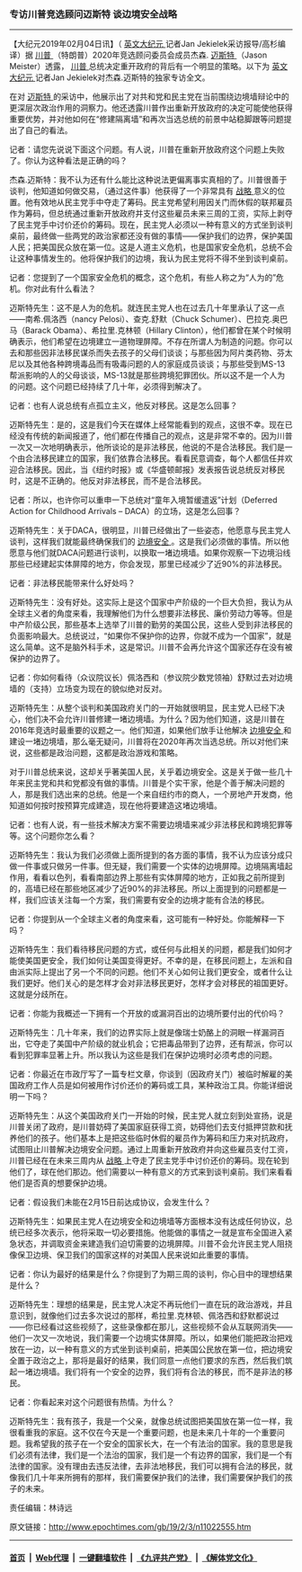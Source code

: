 ### 专访川普竞选顾问迈斯特 谈边境安全战略
------------------------

<p>
 【大纪元2019年02月04日讯】（
 <a href="http://www.epochtimes.com/gb/tag/%E8%8B%B1%E6%96%87%E5%A4%A7%E7%BA%AA%E5%85%83.html">
  英文大纪元
 </a>
 记者Jan Jekielek采访报导/高杉编译）据
 <a href="http://www.epochtimes.com/gb/tag/%E5%B7%9D%E6%99%AE.html">
  川普
 </a>
 （特朗普）2020年竞选顾问委员会成员杰森.
 <a href="http://www.epochtimes.com/gb/tag/%E8%BF%88%E6%96%AF%E7%89%B9.html">
  迈斯特
 </a>
 （Jason Meister）透露，
 <a href="http://www.epochtimes.com/gb/tag/%E5%B7%9D%E6%99%AE.html">
  川普
 </a>
 总统决定重开政府的背后有一个明显的策略。以下为
 <a href="http://www.epochtimes.com/gb/tag/%E8%8B%B1%E6%96%87%E5%A4%A7%E7%BA%AA%E5%85%83.html">
  英文大纪元
 </a>
 记者Jan Jekielek对杰森.迈斯特的独家专访全文。
</p>
<p>
 在对
 <a href="http://www.epochtimes.com/gb/tag/%E8%BF%88%E6%96%AF%E7%89%B9.html">
  迈斯特
 </a>
 的采访中，他展示出了对共和党和民主党在当前围绕边境墙辩论中的更深层次政治作用的洞察力。他还透露川普作出重新开放政府的决定可能使他获得重要优势，并对他如何在“修建隔离墙”和再次当选总统的前景中站稳脚跟等问题提出了自己的看法。
</p>
<p>
 记者：请您先说说下面这个问题。有人说，川普在重新开放政府这个问题上失败了。你认为这种看法是正确的吗？
</p>
<p>
 杰森.迈斯特：我不认为还有什么能比这种说法更偏离事实真相的了。川普很善于谈判，他知道如何做交易，（通过这件事）他获得了一个非常具有
 <a href="http://www.epochtimes.com/gb/tag/%E6%88%98%E7%95%A5.html">
  战略
 </a>
 意义的位置。他有效地从民主党手中夺走了筹码。民主党希望利用因关门而休假的联邦雇员作为筹码，但总统通过重新开放政府并支付这些雇员未来三周的工资，实际上剥夺了民主党手中讨价还价的筹码。现在，民主党人必须以一种有意义的方式坐到谈判桌前，最终做一些两党的政治家都还没有做的事情——保护我们的边界，保护美国人民；把美国民众放在第一位。这是人道主义危机，也是国家安全危机，总统不会让这种事情发生的。他将保护我们的边境，我认为民主党将不得不坐到谈判桌前。
</p>
<p>
 记者：您提到了一个国家安全危机的概念，这个危机，有些人称之为“人为的”危机。你对此有什么看法？
</p>
<p>
 迈斯特先生：这不是人为的危机。就连民主党人也在过去几十年里承认了这一点——南希.佩洛西（nancy Pelosi）、查克.舒默（Chuck Schumer）、巴拉克.奥巴马（Barack Obama）、希拉里.克林顿（Hillary Clinton），他们都曾在某个时候明确表示，他们希望在边境建立一道物理屏障。不存在所谓人为制造的问题。你可以去和那些因非法移民谋杀而失去孩子的父母们谈谈；与那些因为阿片类药物、芬太尼以及其他各种跨境毒品而有吸毒问题的人的家庭成员谈谈；与那些受到MS-13帮派影响的人的父母谈谈，MS-13就是那些跨境犯罪团伙。所以这不是一个人为的问题。这个问题已经持续了几十年，必须得到解决了。
</p>
<p>
 记者：也有人说总统有点孤立主义，他反对移民。这是怎么回事？
</p>
<p>
 迈斯特先生：是的，这是我们今天在媒体上经常能看到的观点，这很不幸。现在已经没有传统的新闻报道了，他们都在传播自己的观点，这是非常不幸的。因为川普一次又一次地明确表示，他所谈论的是非法移民，他说的不是合法移民。我们是一个由合法移民建立的国家，我们依靠合法移民。看看民意调查，每个人都信任并欢迎合法移民。因此，当《纽约时报》或《华盛顿邮报》发表报告说总统反对移民时，这是不正确的。他反对非法移民，而不是合法移民。
</p>
<p>
 记者：所以，也许你可以重申一下总统对“童年入境暂缓遣返”计划（Deferred Action for Childhood Arrivals – DACA）的立场，这是怎么回事？
</p>
<p>
 迈斯特先生：关于DACA，很明显，川普已经做出了一些姿态，他愿意与民主党人谈判，这样我们就能最终确保我们的
 <a href="http://www.epochtimes.com/gb/tag/%E8%BE%B9%E5%A2%83%E5%AE%89%E5%85%A8.html">
  边境安全
 </a>
 。这是我们必须做的事情。所以他愿意与他们就DACA问题进行谈判，以换取一堵边境墙。如果你观察一下边境沿线那些已经建起实体屏障的地方，你会发现，那里已经减少了近90%的非法移民。
</p>
<p>
 记者：非法移民能带来什么好处吗？
</p>
<p>
 迈斯特先生：没有好处。这实际上是这个国家中产阶级的一个巨大负担，我认为从全球主义者的角度来看，我理解他们为什么想要非法移民、廉价劳动力等等。但是中产阶级公民，那些基本上选举了川普的勤劳的美国公民，这些人受到非法移民的负面影响最大。总统说过，“如果你不保护你的边界，你就不成为一个国家”，就是这么简单。这不是脑外科手术，这是常识。川普不会再允许这个国家还存在没有被保护的边界了。
</p>
<p>
 记者：你如何看待（众议院议长）佩洛西和（参议院少数党领袖）舒默过去对边境墙的（支持）立场变为现在的貌似绝对反对。
</p>
<p>
 迈斯特先生：从整个谈判和美国政府关门的一开始就很明显，民主党人已经下决心，他们决不会允许川普修建一堵边境墙。为什么？因为他们知道，这是川普在2016年竞选时最重要的议题之一。他们知道，如果他们放手让他解决
 <a href="http://www.epochtimes.com/gb/tag/%E8%BE%B9%E5%A2%83%E5%AE%89%E5%85%A8.html">
  边境安全
 </a>
 和建设一堵边境墙，那么毫无疑问，川普将在2020年再次当选总统。所以对他们来说，这些都是政治问题，这都是政治游戏和策略。
</p>
<p>
 对于川普总统来说，这却关乎著美国人民，关乎着边境安全。这是关于做一些几十年来民主党和共和党都没有做的事情。川普是个实干家，他是个善于解决问题的人，那是我们选出来的总统。他是一个来自纽约市的商人，一个房地产开发商，他知道如何按时按预算完成建造，现在他将要建造这堵边境墙。
</p>
<p>
 记者：也有人说，有一些技术解决方案不需要边境墙来减少非法移民和跨境犯罪等等。这个问题你怎么看？
</p>
<p>
 迈斯特先生：我认为我们必须做上面所提到的各方面的事情，我不认为应该分成只做一件事或只做另一件事。但无疑，我们需要一个实体的边境屏障。边境隔离墙起作用，看看以色列，看看南部边界上那些有实体屏障的地方，正如我之前所提到的，高墙已经在那些地区减少了近90%的非法移民。所以上面提到的问题都是一样，我们应该关注每一个方案，我们需要有安全的边境才能有合法的移民。
</p>
<p>
 记者：你提到从一个全球主义者的角度来看，这可能有一种好处。你能解释一下吗？
</p>
<p>
 迈斯特先生：我们看待移民问题的方式，或任何与此相关的问题，都是我们如何才能使美国更安全，我们如何让美国变得更好。不幸的是，在移民问题上，左派和自由派实际上提出了另一个不同的问题。他们不关心如何让我们更安全，或者什么让我们更好。他们关心的是怎样才会对非法移民更好，怎样才会对移民的祖国更好。这就是分歧所在。
</p>
<p>
 记者：你能为我概述一下拥有一个开放的或漏洞百出的边境所要付出的代价吗？
</p>
<p>
 迈斯特先生：几十年来，我们的边界实际上就是像瑞士奶酪上的洞眼一样漏洞百出，它夺走了美国中产阶级的就业机会；它把毒品带到了边界，还有帮派，你可以看到犯罪率显著上升。所以我认为这些是我们在保护边境时必须考虑的问题。
</p>
<p>
 记者：你最近在市政厅写了一篇专栏文章，你谈到（因政府关门）被临时解雇的美国政府工作人员是如何被用作讨价还价的筹码或工具，某种政治工具。你能详细说明一下吗？
</p>
<p>
 迈斯特先生：从这个美国政府关门一开始的时候，民主党人就立刻到处宣扬，说是川普关闭了政府，是川普妨碍了美国家庭获得工资，妨碍他们去支付抵押贷款和抚养他们的孩子。他们基本上是把这些临时休假的雇员作为筹码和压力来对抗政府，试图阻止川普解决边境安全问题。通过上周重新开放政府并向这些雇员支付工资，川普已经在在未来三周内从
 <a href="http://www.epochtimes.com/gb/tag/%E6%88%98%E7%95%A5.html">
  战略
 </a>
 上夺走了民主党手中讨价还价的筹码。现在轮到他们了，球在他们那边。他们需要以一种有意义的方式来到谈判桌前。我们来看看他们是否真的想要保护边境。
</p>
<p>
 记者：假设我们未能在2月15日前达成协议，会发生什么？
</p>
<p>
 迈斯特先生：如果民主党人在边境安全和边境墙等方面根本没有达成任何协议，总统已经多次表示，他将采取一切必要措施。他能做的事情之一就是宣布全国进入紧急状态，并调取资金来建造我们迫切需要的边境屏障。川普不会允许民主党人阻挠像保卫边境、保卫我们的国家这样的对美国人民来说如此重要的事情。
</p>
<p>
 记者：你认为最好的结果是什么？你提到了为期三周的谈判，你心目中的理想结果是什么？
</p>
<p>
 迈斯特先生：理想的结果是，民主党人决定不再玩他们一直在玩的政治游戏，并且意识到，就像他们过去多次说过的那样，希拉里.克林顿、佩洛西和舒默都说过——你已经看过这些视频了，这些录像都在那儿，这些视频不会从互联网消失——他们一次又一次地说，我们需要一个边境实体屏障。所以，如果他们能把政治把戏放在一边，以一种有意义的方式坐到谈判桌前，把美国公民放在第一位，把边境安全置于政治之上，那将是最好的结果，我们同意一点他们要求的东西，然后我们筑起一堵边境墙。我们将有一个安全的边界，我们将有合法的移民，而不是非法的移民。
</p>
<p>
 记者：你看起来对这个问题很有热情。为什么？
</p>
<p>
 迈斯特先生：我有孩子，我是一个父亲，就像总统试图把美国放在第一位一样，我很看重我的家庭。这不仅在今天是一个重要问题，也是未来几十年的一个重要问题。我希望我的孩子在一个安全的国家长大，在一个有法治的国家。我的意思是我们必须有法律，我们是一个法治的国家，我们是一个有边界的国家，我们是一个有法律的国家。没有理由去违反法律，去非法地移民，我们可以拥有合法的移民，就像我们几十年来所拥有的那样，我们需要保护我们的法律，我们需要保护我们的孩子的未来。
</p>
<p>
 责任编辑：林诗远
</p>

原文链接：http://www.epochtimes.com/gb/19/2/3/n11022555.htm


------------------------
#### [首页](https://github.com/gfw-breaker/banned-news/blob/master/README.md) &nbsp;|&nbsp; [Web代理](https://github.com/labour-camp/helloworld) &nbsp;|&nbsp; [一键翻墙软件](https://github.com/gfw-breaker/nogfw/blob/master/README.md) &nbsp;|&nbsp; [《九评共产党》](https://github.com/gfw-breaker/9ping.md/blob/master/README.md#九评之一评共产党是什么) &nbsp;|&nbsp; [《解体党文化》](https://github.com/gfw-breaker/jtdwh.md/blob/master/README.md#绪论)


